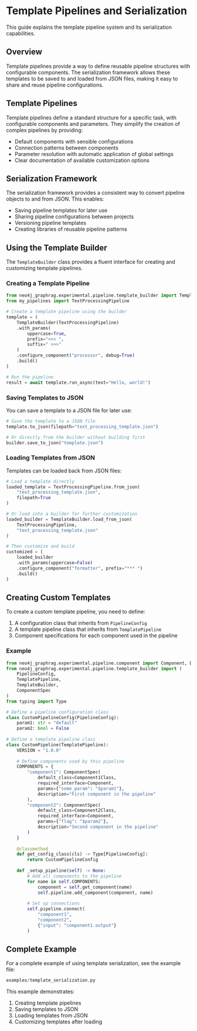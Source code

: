 # Template Pipelines and Serialization

This guide explains the template pipeline system and its serialization capabilities.

## Overview

Template pipelines provide a way to define reusable pipeline structures with configurable
components. The serialization framework allows these templates to be saved to and loaded
from JSON files, making it easy to share and reuse pipeline configurations.

## Template Pipelines

Template pipelines define a standard structure for a specific task, with configurable
components and parameters. They simplify the creation of complex pipelines by providing:

- Default components with sensible configurations
- Connection patterns between components
- Parameter resolution with automatic application of global settings
- Clear documentation of available customization options

## Serialization Framework

The serialization framework provides a consistent way to convert pipeline objects to and
from JSON. This enables:

- Saving pipeline templates for later use
- Sharing pipeline configurations between projects
- Versioning pipeline templates
- Creating libraries of reusable pipeline patterns

## Using the Template Builder

The `TemplateBuilder` class provides a fluent interface for creating and customizing template
pipelines.

### Creating a Template Pipeline

```python
from neo4j_graphrag.experimental.pipeline.template_builder import TemplateBuilder
from my_pipelines import TextProcessingPipeline

# Create a template pipeline using the builder
template = (
    TemplateBuilder(TextProcessingPipeline)
    .with_params(
        uppercase=True,
        prefix="<<< ",
        suffix=" >>>"
    )
    .configure_component("processor", debug=True)
    .build()
)

# Run the pipeline
result = await template.run_async(text="Hello, world!")
```

### Saving Templates to JSON

You can save a template to a JSON file for later use:

```python
# Save the template to a JSON file
template.to_json(filepath="text_processing_template.json")

# Or directly from the builder without building first
builder.save_to_json("template.json")
```

### Loading Templates from JSON

Templates can be loaded back from JSON files:

```python
# Load a template directly
loaded_template = TextProcessingPipeline.from_json(
    "text_processing_template.json", 
    filepath=True
)

# Or load into a builder for further customization
loaded_builder = TemplateBuilder.load_from_json(
    TextProcessingPipeline, 
    "text_processing_template.json"
)

# Then customize and build
customized = (
    loaded_builder
    .with_params(uppercase=False)
    .configure_component("formatter", prefix="*** ")
    .build()
)
```

## Creating Custom Templates

To create a custom template pipeline, you need to define:

1. A configuration class that inherits from `PipelineConfig`
2. A template pipeline class that inherits from `TemplatePipeline`
3. Component specifications for each component used in the pipeline

### Example

```python
from neo4j_graphrag.experimental.pipeline.component import Component, DataModel
from neo4j_graphrag.experimental.pipeline.template_builder import (
    PipelineConfig, 
    TemplatePipeline, 
    TemplateBuilder,
    ComponentSpec
)
from typing import Type

# Define a pipeline configuration class
class CustomPipelineConfig(PipelineConfig):
    param1: str = "default"
    param2: bool = False
    
# Define a template pipeline class
class CustomPipeline(TemplatePipeline):
    VERSION = "1.0.0"
    
    # Define components used by this pipeline
    COMPONENTS = {
        "component1": ComponentSpec(
            default_class=Component1Class,
            required_interface=Component,
            params={"some_param": "$param1"},
            description="First component in the pipeline"
        ),
        "component2": ComponentSpec(
            default_class=Component2Class,
            required_interface=Component,
            params={"flag": "$param2"},
            description="Second component in the pipeline"
        )
    }
    
    @classmethod
    def get_config_class(cls) -> Type[PipelineConfig]:
        return CustomPipelineConfig
    
    def _setup_pipeline(self) -> None:
        # Add all components to the pipeline
        for name in self.COMPONENTS:
            component = self.get_component(name)
            self.pipeline.add_component(component, name)
        
        # Set up connections
        self.pipeline.connect(
            "component1", 
            "component2", 
            {"input": "component1.output"}
        )
```

## Complete Example

For a complete example of using template serialization, see the example file:

```python
examples/template_serialization.py
```

This example demonstrates:
1. Creating template pipelines
2. Saving templates to JSON
3. Loading templates from JSON
4. Customizing templates after loading 